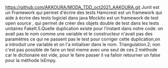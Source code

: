 https://github.com/AKKOURA/MODA_TDD_oct2021_AAKOURA.git
Junit est un Framework qui permet d'écrire des tests
Hamcrest  est un framework qui  aide à écrire des tests logiciel dans java
Mockito est un framework de test open source , qui permet de créer des objets double de test dans les tests unitaires
FakeIt.5.Quelle duplication existe pour l’instant dans notre code: on avait pas le nom comme une variable et le constructeur n'avait pas des paramètres ce qui ne passent pas le test 
pour corriger cette duplication,on a introduit une variable et on l'a initialiser dans le nom.
Triangulation.2; non c'est  pas possible de faire un test meme avec une seul de ces 2 méthode car le dictionaire est vide, pour le faire passer il va falloir retourner un false pour la méthode IsEmpy.



